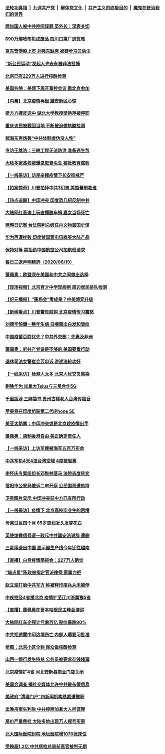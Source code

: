 

####  [法轮功真相](../../../../basic/blob/master/README.md?t=06202331) &nbsp;|&nbsp; [九评共产党](../../../../9ping.md/blob/master/README.md?t=06202331) &nbsp;|&nbsp; [解体党文化](../../../../jtdwh.md/blob/master/README.md?t=06202331)  &nbsp;|&nbsp; [共产主义的终极目的](../../../../gczydzjmd.md/blob/master/README.md?t=06202331) &nbsp;|&nbsp; [魔鬼在统治我们的世界](../../../../mgztzwmdsj.md/blob/master/README.md?t=06202331) 

#### [两加国人被中共控间谍罪 英外长：深表关切](../pages/nsc413/n12200284.md?t=06202331) 

#### [690万熔喷布机成废品 四川口罩厂退货难](../pages/nsc413/n12200052.md?t=06202331) 

#### [京东贺港股上市 刘强东缺席 被疑步马云后尘](../pages/nsc413/n12200209.md?t=06202331) 

#### [“新公民运动”发起人许志永被非法批捕](../pages/nsc413/n12200041.md?t=06202331) 

#### [北京已有229万人进行核酸检测](../pages/nsc413/n12199938.md?t=06202331) 

#### [美国务院：美俄下周开军控会议 邀北京参加](../pages/nsc413/n12200097.md?t=06202331) 

#### [【内幕】北京疫情再起 雄安新区心惊](../pages/nsc413/n12195087.md?t=06202331) 

#### [挺方方撑反送中 湖北大学教授梁艳萍被停职](../pages/nsc413/n12199966.md?t=06202331) 

#### [重庆访民被截回当地 不断被迫做核酸检测](../pages/nsc413/n12199943.md?t=06202331) 

#### [郝海东再炮轰“中共体制虚伪没人性”](../pages/nsc413/n12199903.md?t=06202331) 

#### [专访王维洛：三峡工程无法防洪 准备逃生包](../pages/nsc413/n12199884.md?t=06202331) 

#### [大陆多家高校被爆录取冒名生 被批教育腐败](../pages/nsc413/n12199864.md?t=06202331) 

#### [【一线采访】访民亲睹疫情下长安街戒严](../pages/nsc413/n12199890.md?t=06202331) 


#### [【拍案惊奇】川普拍掉中共3幻想 美掂量制裁谁](../pages/nsc413/n12199580.md?t=06202331) 

#### [【热点追踪】中印冲突 印度恐几招反制中共](../pages/nsc413/n12199673.md?t=06202331) 

#### [大陆网红高速上玩直播酿车祸 妻女当场死亡](../pages/nsc413/n12199653.md?t=06202331) 

#### [两蒋日记案 台法院判总统任内文物属国史馆](../pages/nsc413/n12199495.md?t=06202331) 

#### [华为再遭挫败 印度禁国营电讯商买大陆产品](../pages/nsc413/n12199348.md?t=06202331) 

#### [保持对等 美拒绝中国航空公司加航班请求](../pages/nsc413/n12199377.md?t=06202331) 

#### [每日三退声明精选（2020/06/19）](../pages/nsc413/n12199413.md?t=06202331) 

#### [蓬佩奥：欧盟须在美国和中共之间做出选择](../pages/nsc413/n12199184.md?t=06202331) 

#### [【现场视频】北京育才中学现病例 周边居民排队检测](../pages/nsc413/n12199104.md?t=06202331) 

#### [【纪元播报】“蓬杨会”零成果？中美博弈升级](../pages/nsc413/n12199275.md?t=06202331) 

#### [【新闻看点】川普警告脱钩 北京疫情传习震怒](../pages/nsc413/n12198957.md?t=06202331) 

#### [刘德华惊爆一整年生病 自嘲窜出白发和皱纹](../pages/nsc413/n12198952.md?t=06202331) 

#### [中国疫苗百姓优先？中共外交部：先惠及非洲](../pages/nsc413/n12199112.md?t=06202331) 

#### [蓬佩奥：听共产党说是不够的 美国要看行动](../pages/nsc413/n12198968.md?t=06202331) 

#### [退休司法女警崔会芳申诉 讲述法轮功好](../pages/nsc413/n12198985.md?t=06202331) 

#### [【一线采访】检测人太多 北京人忧交叉感染](../pages/nsc413/n12198738.md?t=06202331) 

#### [剔除华为 加拿大Telus与三星合作5G](../pages/nsc413/n12199023.md?t=06202331) 

#### [千里跋涉 三麻袋书 贵州古稀老人台湾传福音](../pages/nsc413/n12198750.md?t=06202331) 

#### [苹果将在印度组装第二代iPhone SE](../pages/nsc413/n12198894.md?t=06202331) 

#### [美亚太助卿：中印冲突或是北京趁疫情出手](../pages/nsc413/n12198861.md?t=06202331) 

#### [蓬佩奥：遏制香港自由 美正确定责任人](../pages/nsc413/n12198814.md?t=06202331) 

#### [【一线采访】上访军嫂被海军五百万买命](../pages/nsc413/n12198996.md?t=06202331) 

#### [中共军机4天4进台湾空域 4度被驱离](../pages/nsc413/n12199003.md?t=06202331) 

#### [李怀庆专案组组长邓恢林落马 法院态度转变](../pages/nsc413/n12198850.md?t=06202331) 

#### [信阳市公安局被诉二审开庭 公民围观遭劫持](../pages/nsc413/n12198705.md?t=06202331) 

#### [卫星图片显示 中印冲突前中方已有所行动](../pages/nsc413/n12198966.md?t=06202331) 

#### [【一线采访】疫情下 北京高校毕业生的困境](../pages/nsc413/n12198836.md?t=06202331) 

#### [母亲过世四个月 65岁周润发头发变花白](../pages/nsc413/n12198770.md?t=06202331) 

#### [英使馆微信号逐一驳斥中共国安法说辞 遭删](../pages/nsc413/n12198639.md?t=06202331) 

#### [三星续退出中国 显示器生产线今年迁往越南](../pages/nsc413/n12198706.md?t=06202331) 

#### [【直播】白宫疫情简报会：227万人确诊](../pages/nsc413/n12198669.md?t=06202331) 

#### [“端点星”陈玫被指定官派律师 家属力拒](../pages/nsc413/n12198704.md?t=06202331) 

#### [赵立坚打脸中共军方 称被释印度兵从未被俘](../pages/nsc413/n12198632.md?t=06202331) 

#### [中疾控及4省援北京 疫情扩至辽川浙冀豫5省](../pages/nsc413/n12198613.md?t=06202331) 

#### [【直播】蓬佩奥在哥本哈根民主峰会演讲](../pages/nsc413/n12198355.md?t=06202331) 

#### [大陆网红车企预计亏逾百亿 股价暴跌90%](../pages/nsc413/n12198434.md?t=06202331) 

#### [中共拒透露中印边境伤亡 内部人曝要习批准](../pages/nsc413/n12198521.md?t=06202331) 

#### [组图：北京小区全封 民众做核酸检测](../pages/nsc413/n12198180.md?t=06202331) 

#### [山西一银行发生挤兑 公务员被要求存钱堵漏](../pages/nsc413/n12198378.md?t=06202331) 

#### [北京疫情扩4省 河北安新县商业门店关闭](../pages/nsc413/n12197990.md?t=06202331) 

#### [美国会调查 揭社交媒体允许中共散布假信息](../pages/nsc413/n12198310.md?t=06202331) 

#### [美政府“清理门户”四新闻机构总裁遭撤职](../pages/nsc413/n12198300.md?t=06202331) 

#### [孟晚舟案失利后 中共控两加拿大人间谍罪](../pages/nsc413/n12197993.md?t=06202331) 

#### [房价严重倒挂 大陆多地出现万人摇号买房](../pages/nsc413/n12197994.md?t=06202331) 

#### [北大国际医院封院 地坛医院增1070张床位](../pages/nsc413/n12197907.md?t=06202331) 

#### [受贿超1.2亿 中共质检总局前高官被判无期](../pages/nsc413/n12197855.md?t=06202331) 

